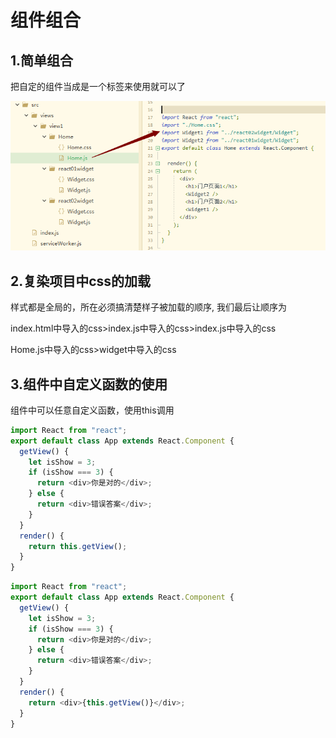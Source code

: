 # 组件组合

## 1.简单组合

把自定的组件当成是一个标签来使用就可以了

![1573558586430](img/1573558586430.png)



## 2.复染项目中css的加载

样式都是全局的，所在必须搞清楚样子被加载的顺序, 我们最后让顺序为

index.html中导入的css>index.js中导入的css>index.js中导入的css

Home.js中导入的css>widget中导入的css

## 3.组件中自定义函数的使用

组件中可以任意自定义函数，使用this调用

```js
import React from "react";
export default class App extends React.Component {
  getView() {
    let isShow = 3;
    if (isShow === 3) {
      return <div>你是对的</div>;
    } else {
      return <div>错误答案</div>;
    }
  }
  render() {
    return this.getView();
  }
}
```

```js
import React from "react";
export default class App extends React.Component {
  getView() {
    let isShow = 3;
    if (isShow === 3) {
      return <div>你是对的</div>;
    } else {
      return <div>错误答案</div>;
    }
  }
  render() {
    return <div>{this.getView()}</div>;
  }
}
```

